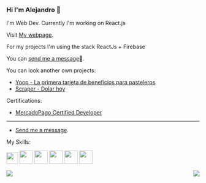 <!-- **alepiumetti/alepiumetti** is a ✨ _special_ ✨ repository because its `README.md` (this file) appears on your GitHub profile. -->
### Hi I'm Alejandro 👋
I'm Web Dev. Currently I'm working on React.js

Visit [My webpage](https://alejandropiumetti.com.ar). 

For my projects I'm using the stack ReactJs + Firebase 

You can [send me a message](mailto:alejandro@piumetti.com.ar)📩.

You can look another own projects:
- [Yoop - La primera tarjeta de beneficios para pasteleros](https://yoop.com.ar)
- [Scraper - Dolar hoy](https://github.com/alepiumetti/scraper)

Certifications: 

- [MercadoPago Certified Developer](https://drive.google.com/file/d/1DbqEwTw1Kz9F4Egwpdoe1rEgkDKSjlEP/view?usp=sharing)

___

- [Send me a message](mailto:alejandro@piumetti.com.ar).

My Skills: 

<img src="https://upload.wikimedia.org/wikipedia/commons/thumb/4/47/React.svg/120px-React.svg.png" height=30px/> <img src="https://upload.wikimedia.org/wikipedia/commons/6/61/HTML5_logo_and_wordmark.svg" height=35px/>
<img src="https://upload.wikimedia.org/wikipedia/commons/d/d5/CSS3_logo_and_wordmark.svg" height=35px/>
<img src="https://firebase.google.com/downloads/brand-guidelines/PNG/logo-logomark.png" height=35px/>
<img src="https://upload.wikimedia.org/wikipedia/commons/thumb/b/b2/Bootstrap_logo.svg/512px-Bootstrap_logo.svg.png" height=35px/>
<img src="https://upload.wikimedia.org/wikipedia/commons/thumb/d/d9/Node.js_logo.svg/590px-Node.js_logo.svg.png" height=35px/>

<div >
<a href="https://github.com/alepiumetti">
  <img align="left" src="https://github-readme-stats.vercel.app/api?username=alepiumetti&show_icons=true&theme=graywhite" />
</a>
<a href="https://github.com/alepiumetti">
  <img align="right" src="https://github-readme-stats.vercel.app/api/top-langs/?username=alepiumetti&layout=compact" />
</a>

</div>

